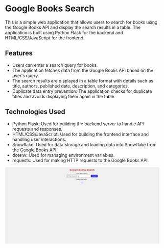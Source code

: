 # Google Books Search

This is a simple web application that allows users to search for books using the Google Books API and display the search results in a table. The application is built using Python Flask for the backend and HTML/CSS/JavaScript for the frontend.

## Features

- Users can enter a search query for books.
- The application fetches data from the Google Books API based on the user's query.
- The search results are displayed in a table format with details such as title, authors, published date, description, and categories.
- Duplicate data entry prevention: The application checks for duplicate titles and avoids displaying them again in the table.

## Technologies Used

- Python Flask: Used for building the backend server to handle API requests and responses.
- HTML/CSS/JavaScript: Used for building the frontend interface and handling user interactions.
- Snowflake: Used for data storage and loading data into Snowflake from the Google Books API.
- dotenv: Used for managing environment variables.
- requests: Used for making HTTP requests to the Google Books API.

![Search Screen](search.png)

